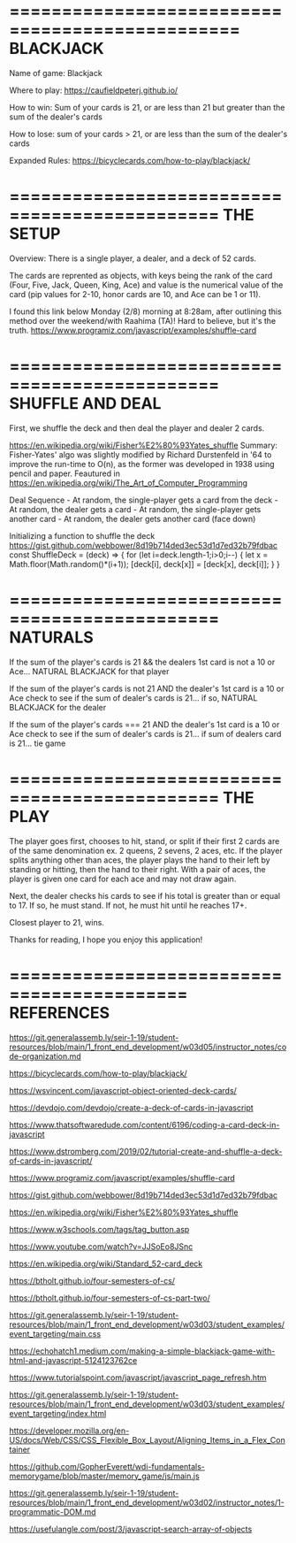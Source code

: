 ================================================
            BLACKJACK
================================================
Name of game: 
    Blackjack

Where to play: 
    https://caufieldpeterj.github.io/ 

How to win:
    Sum of your cards is 21, or are less than 21 but greater than the sum of the dealer's cards

How to lose:
    sum of your cards > 21, or are less than the sum of the dealer's cards

Expanded Rules: 
    https://bicyclecards.com/how-to-play/blackjack/

==============================================
                THE SETUP
==============================================
Overview:  There is a single player, a dealer, and a deck of 52 cards.

The cards are reprented as objects, with keys being the rank of the card (Four, Five, Jack, Queen, King, Ace) and value is the numerical value of the card (pip values for 2-10, honor cards are 10, and Ace can be 1 or 11).

I found this link below Monday (2/8) morning at 8:28am, after outlining this method over the weekend/with Raahima (TA)! Hard to believe, but it's the truth.
https://www.programiz.com/javascript/examples/shuffle-card

==============================================
                SHUFFLE AND DEAL
==============================================

First, we shuffle the deck and then deal the player and dealer 2 cards.

https://en.wikipedia.org/wiki/Fisher%E2%80%93Yates_shuffle
    Summary: Fisher-Yates' algo was slightly modified by Richard Durstenfeld in '64 to improve the run-time to O(n), as the former was developed in 1938 using pencil and paper. 
    Feautured in https://en.wikipedia.org/wiki/The_Art_of_Computer_Programming 


Deal Sequence
    - At random, the single-player gets a card from the deck
    - At random, the dealer gets a card 
    - At random, the single-player gets another card 
    - At random, the dealer gets another card (face down)

Initializing a function to shuffle the deck
https://gist.github.com/webbower/8d19b714ded3ec53d1d7ed32b79fdbac
const ShuffleDeck = (deck) => {
    for (let i=deck.length-1;i>0;i--) {
        let x = Math.floor(Math.random()*(i+1));
        [deck[i], deck[x]] = [deck[x], deck[i]];
    }
}

==============================================
                    NATURALS
==============================================

If the sum of the player's cards is 21 && the dealers 1st card is not a 10 or Ace... NATURAL BLACKJACK for that player

If the sum of the player's cards is not 21 AND the dealer's 1st card is a 10 or Ace check to see if the sum of dealer's cards is 21... if so, NATURAL BLACKJACK for the dealer

If the sum of the player's cards === 21 AND the dealer's 1st card is a 10 or Ace check to see if the sum of dealer's cards is 21... if sum of dealers card is 21... tie game

==============================================
                    THE PLAY
==============================================

The player goes first, chooses to hit, stand, or split if their first 2 cards are of the same denomination ex. 2 queens, 2 sevens, 2 aces, etc. If the player splits anything other than aces, the player plays the hand to their left by standing or hitting, then the hand to their right. With a pair of aces, the player is given one card for each ace and may not draw again.

Next, the dealer checks his cards to see if his total is greater than or equal to 17. If so, he must stand. If not, he must hit until he reaches 17+. 

Closest player to 21, wins.

Thanks for reading, I hope you enjoy this application!

===========================================
REFERENCES
===========================================

https://git.generalassemb.ly/seir-1-19/student-resources/blob/main/1_front_end_development/w03d05/instructor_notes/code-organization.md


https://bicyclecards.com/how-to-play/blackjack/ 

https://wsvincent.com/javascript-object-oriented-deck-cards/

https://devdojo.com/devdojo/create-a-deck-of-cards-in-javascript

https://www.thatsoftwaredude.com/content/6196/coding-a-card-deck-in-javascript

https://www.dstromberg.com/2019/02/tutorial-create-and-shuffle-a-deck-of-cards-in-javascript/

https://www.programiz.com/javascript/examples/shuffle-card

https://gist.github.com/webbower/8d19b714ded3ec53d1d7ed32b79fdbac   

https://en.wikipedia.org/wiki/Fisher%E2%80%93Yates_shuffle

https://www.w3schools.com/tags/tag_button.asp

https://www.youtube.com/watch?v=JJSoEo8JSnc

https://en.wikipedia.org/wiki/Standard_52-card_deck

https://btholt.github.io/four-semesters-of-cs/

https://btholt.github.io/four-semesters-of-cs-part-two/

https://git.generalassemb.ly/seir-1-19/student-resources/blob/main/1_front_end_development/w03d03/student_examples/event_targeting/main.css

https://echohatch1.medium.com/making-a-simple-blackjack-game-with-html-and-javascript-5124123762ce

https://www.tutorialspoint.com/javascript/javascript_page_refresh.htm

https://git.generalassemb.ly/seir-1-19/student-resources/blob/main/1_front_end_development/w03d03/student_examples/event_targeting/index.html

https://developer.mozilla.org/en-US/docs/Web/CSS/CSS_Flexible_Box_Layout/Aligning_Items_in_a_Flex_Container

https://github.com/GopherEverett/wdi-fundamentals-memorygame/blob/master/memory_game/js/main.js

https://git.generalassemb.ly/seir-1-19/student-resources/blob/main/1_front_end_development/w03d02/instructor_notes/1-programmatic-DOM.md

https://usefulangle.com/post/3/javascript-search-array-of-objects